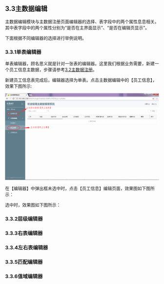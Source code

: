 ## 3.3主数据编辑

主数据编辑模块与主数据注册页面编辑器的选择、表字段中的两个属性息息相关。其中表字段中的两个属性分别为“是否在主界面显示”、“是否在编辑页显示”。

下面根据不同编辑器的选择进行举例说明。

### 3.3.1单表编辑器

单表编辑器，顾名思义就是针对一张表的编辑器。这里我们根据业务需要，新建一个员工信息主数据，步骤请参考[3.2主数据注册](/3shi-yong-shuo-ming/32zhu-shu-ju-zhu-ce.md)。

新建员工信息表完成后，编辑器选择为单表。点击主数据编辑中的【员工信息】，效果下图所示:

![](/assets/20171204115029.png)

在【编辑器】中弹出框未选中时，点击【员工信息】编辑页面，效果图如下图所示：



选中时，效果图如下图所示：



### 3.3.2层级编辑器

### 3.3.3右表编辑器

### 3.3.4左右表编辑器

### 3.3.5匹配编辑器

### 3.3.6值域编辑器




